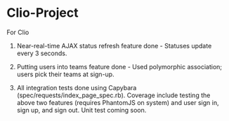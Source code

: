 Clio-Project
============

For Clio

1) Near-real-time AJAX status refresh feature done - Statuses update every 3 seconds.

2) Putting users into teams feature done - Used polymorphic association; users pick their teams at sign-up.

3) All integration tests done using Capybara (spec/requests/index_page_spec.rb). Coverage include testing the above two features (requires PhantomJS on system) and user sign in, sign up, and sign out. Unit test coming soon.


